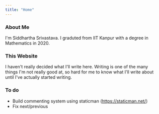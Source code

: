 ```yaml
---
title: "Home"
---
```


### About Me

I'm Siddhartha Srivastava. I graduted from IIT Kanpur with a degree in Mathematics in 2020. 

### This Website

I haven't really decided what I'll write here. Writing is one of the many things I'm not really good at, so hard for me to know what I'll write about until I've actually started writing.

### To do

- Build commenting system using staticman (https://staticman.net/)
- Fix next/previous 
